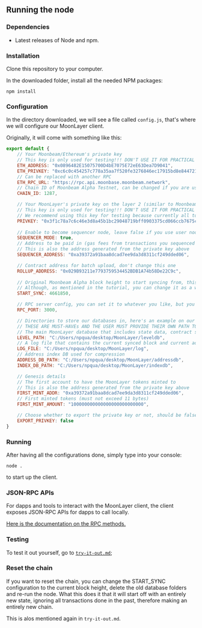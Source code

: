 ## Running the node

### Dependencies

* Latest releases of Node and npm.

### Installation

Clone this repository to your computer.

In the downloaded folder, install all the needed NPM packages:

```
npm install 
```

### Configuration

In the directory downloaded, we will see a file called `config.js`, that's where we will configure our MoonLayer client.

Originally, it will come with something like this:

```js
export default {
    // Your Moonbeam/Ethereum's private key
    // This key is only used for testing!!! DON'T USE IT FOR PRACTICAL PURPOSES!
    ETH_ADDRESS: "0x0896482E15075700D4bE7075E72eE63Dea7D9041",
    ETH_PRIVKEY: "0xc6c0c454257c778a35aa7f520fe3276846ec17915bd8e844721085e85b8058c9",
    // Can be replaced with another RPC
    ETH_RPC_URL: "https://rpc.api.moonbase.moonbeam.network",
    // Chain ID of Moonbeam Alpha Testnet, can be changed if you are using another network (e.g Moonbeam mainnet).
    CHAIN_ID: 1287,

    // Your MoonLayer's private key on the layer 2 (similar to Moonbeam/Ethereum's private key)
    // This key is only used for testing!!! DON'T USE IT FOR PRACTICAL PURPOSES!
    // We recommend using this key for testing because currently all tokens are minted to this account
    PRIVKEY: "0x3f1c78a7c6c46e3d8a45b1bc29048719bff0903375cd066ccb7675ce4c77752e",
    
    // Enable to become sequencer node, leave false if you use user node only
    SEQUENCER_MODE: true,
    // Address to be paid in (gas fees from transactions you sequenced will bet transferred to this address)
    // This is also the address generated from the private key above
    SEQUENCER_ADDRESS: "0xa39372a91baa8dcad7ee9da3d8311cf249dded06",

    // Contract address for batch upload, don't change this one
    ROLLUP_ADDRESS: "0x029B93211e7793759534452BDB1A74b58De22C9c",
    
    // Original Moonbeam Alpha block height to start syncing from, this also should not be changed
    // Although, as mentioned in the tutorial, you can change it as a way to reset the chain
    START_SYNC: 4661850,

    // RPC server config, you can set it to whatever you like, but you should just leave it 3000 cause our tests use it.
    RPC_PORT: 3000,

    // Directories to store our databases in, here's an example on our computer.
    // THESE ARE MUST-HAVEs AND THE USER MUST PROVIDE THEIR OWN PATH TO HAVE THE DATABASE STORED
    // The main MoonLayer database that includes state data, contract storage, etc.
    LEVEL_PATH: "C:/Users/npqua/desktop/MoonLayer/leveldb",
    // A log file that contains the current synced block and current address index
    LOG_FILE: "C:/Users/npqua/desktop/MoonLayer/log",
    // Address index DB used for compression
    ADDRESS_DB_PATH: "C:/Users/npqua/desktop/MoonLayer/addressdb",
    INDEX_DB_PATH: "C:/Users/npqua/desktop/MoonLayer/indexdb",

    // Genesis details
    // The first account to have the MoonLayer tokens minted to
    // This is also the address generated from the private key above
    FIRST_MINT_ADDR: "0xa39372a91baa8dcad7ee9da3d8311cf249dded06",
    // First minted tokens (must not exceed 11 bytes)
    FIRST_MINT_AMOUNT: "100000000000000000000000000",

    // Choose whether to export the private key or not, should be false unless you are doing something really special and dangerous.
    EXPORT_PRIVKEY: false
}
```

### Running 

After having all the configurations done, simply type into your console:

```
node .
```

to start up the client.

### JSON-RPC APIs

For dapps and tools to interact with the MoonLayer client, the client exposes JSON-RPC APIs for dapps to call locally.

[Here is the documentation on the RPC methods.](./RPC.md)

### Testing

To test it out yourself, go to [`try-it-out.md`](./try-it-out.md);

### Reset the chain

If you want to reset the chain, you can change the START_SYNC configuration to the current block height, delete the old database folders and re-run the node. What this does it that it will start off with an entirely new state, ignoring all transactions done in the past, therefore making an entirely new chain.

This is alos mentioned again in `try-it-out.md`.
